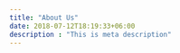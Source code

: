 ```yaml
---
title: "About Us"
date: 2018-07-12T18:19:33+06:00
description : "This is meta description"
---
```



